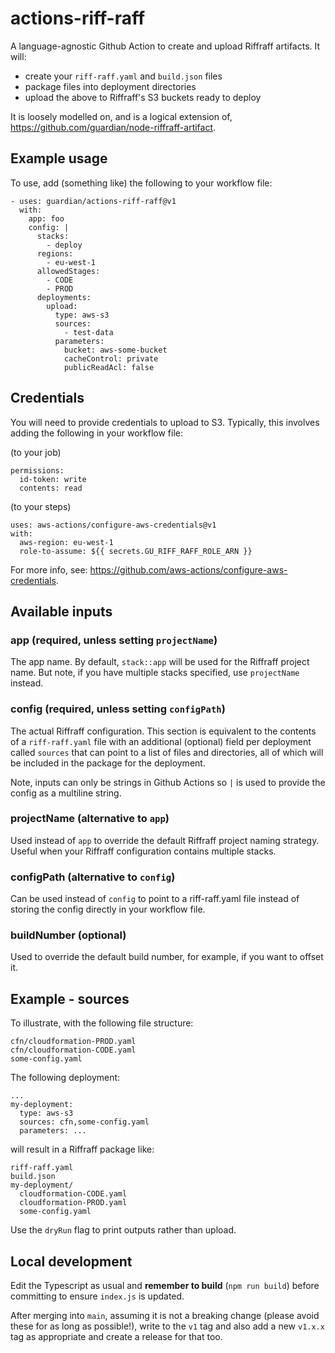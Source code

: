 # actions-riff-raff

A language-agnostic Github Action to create and upload Riffraff artifacts. It will:

- create your `riff-raff.yaml` and `build.json` files
- package files into deployment directories
- upload the above to Riffraff's S3 buckets ready to deploy

It is loosely modelled on, and is a logical extension of,
https://github.com/guardian/node-riffraff-artifact.

## Example usage

To use, add (something like) the following to your workflow file:

```
- uses: guardian/actions-riff-raff@v1
  with:
    app: foo
    config: |
      stacks:
        - deploy
      regions:
        - eu-west-1
      allowedStages:
        - CODE
        - PROD
      deployments:
        upload:
          type: aws-s3
          sources:
            - test-data
          parameters:
            bucket: aws-some-bucket
            cacheControl: private
            publicReadAcl: false
```

## Credentials

You will need to provide credentials to upload to S3. Typically, this involves
adding the following in your workflow file:

(to your job)

```
permissions:
  id-token: write
  contents: read
```

(to your steps)

```
uses: aws-actions/configure-aws-credentials@v1
with:
  aws-region: eu-west-1
  role-to-assume: ${{ secrets.GU_RIFF_RAFF_ROLE_ARN }}
```

For more info, see: https://github.com/aws-actions/configure-aws-credentials.

## Available inputs

### app (required, unless setting `projectName`)

The app name. By default, `stack::app` will be used for the Riffraff project
name. But note, if you have multiple stacks specified, use `projectName`
instead.

### config (required, unless setting `configPath`)

The actual Riffraff configuration. This section is equivalent to the contents of
a `riff-raff.yaml` file with an additional (optional) field per deployment
called `sources` that can point to a list of files and directories, all of which
will be included in the package for the deployment.

Note, inputs can only be strings in Github Actions so `|` is used to provide the
config as a multiline string.

### projectName (alternative to `app`)

Used instead of `app` to override the default Riffraff project naming strategy.
Useful when your Riffraff configuration contains multiple stacks.

### configPath (alternative to `config`)

Can be used instead of `config` to point to a riff-raff.yaml file instead of
storing the config directly in your workflow file.

### buildNumber (optional)

Used to override the default build number, for example, if you want to offset
it.

## Example - sources

To illustrate, with the following file structure:

```
cfn/cloudformation-PROD.yaml
cfn/cloudformation-CODE.yaml
some-config.yaml
```

The following deployment:

```
...
my-deployment:
  type: aws-s3
  sources: cfn,some-config.yaml
  parameters: ...
```

will result in a Riffraff package like:

```
riff-raff.yaml
build.json
my-deployment/
  cloudformation-CODE.yaml
  cloudformation-PROD.yaml
  some-config.yaml
```

Use the `dryRun` flag to print outputs rather than upload.

## Local development

Edit the Typescript as usual and **remember to build** (`npm run build`) before
committing to ensure `index.js` is updated.

After merging into `main`, assuming it is not a breaking change (please avoid
these for as long as possible!), write to the `v1` tag and also add a new
`v1.x.x` tag as appropriate and create a release for that too.
